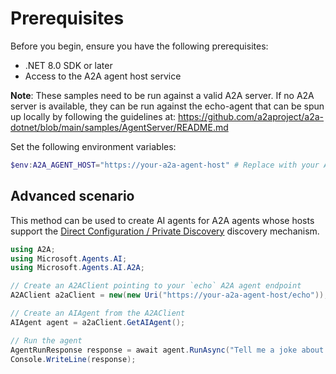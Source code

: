 # Prerequisites

Before you begin, ensure you have the following prerequisites:

- .NET 8.0 SDK or later
- Access to the A2A agent host service

**Note**: These samples need to be run against a valid A2A server. If no A2A server is available, they can be run against the echo-agent that can be spun up locally by following the guidelines at: https://github.com/a2aproject/a2a-dotnet/blob/main/samples/AgentServer/README.md

Set the following environment variables:

```powershell
$env:A2A_AGENT_HOST="https://your-a2a-agent-host" # Replace with your A2A agent host endpoint
```

## Advanced scenario

This method can be used to create AI agents for A2A agents whose hosts support the [Direct Configuration / Private Discovery](https://github.com/a2aproject/A2A/blob/main/docs/topics/agent-discovery.md#3-direct-configuration--private-discovery) discovery mechanism.

```csharp
using A2A;
using Microsoft.Agents.AI;
using Microsoft.Agents.AI.A2A;

// Create an A2AClient pointing to your `echo` A2A agent endpoint
A2AClient a2aClient = new(new Uri("https://your-a2a-agent-host/echo"));

// Create an AIAgent from the A2AClient
AIAgent agent = a2aClient.GetAIAgent();

// Run the agent
AgentRunResponse response = await agent.RunAsync("Tell me a joke about a pirate.");
Console.WriteLine(response);
```